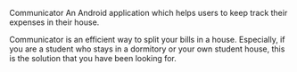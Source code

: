 
Communicator
An Android application which helps users to keep track their expenses in their house.

Communicator is an efficient way to split your bills in a house. Especially, if you are a student who stays in a dormitory or your own student house, this is the solution that you have been looking for.
